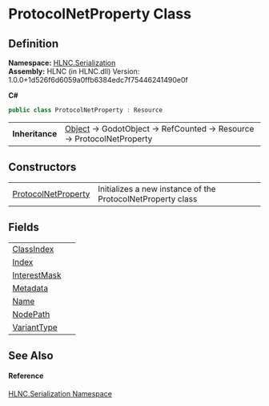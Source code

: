 # ProtocolNetProperty Class




## Definition
**Namespace:** <a href="N_HLNC_Serialization">HLNC.Serialization</a>  
**Assembly:** HLNC (in HLNC.dll) Version: 1.0.0+1d526f6d6059a0ffb6384edc7f75446241490e0f

**C#**
``` C#
public class ProtocolNetProperty : Resource
```

<table><tr><td><strong>Inheritance</strong></td><td><a href="https://learn.microsoft.com/dotnet/api/system.object" target="_blank" rel="noopener noreferrer">Object</a>  →  GodotObject  →  RefCounted  →  Resource  →  ProtocolNetProperty</td></tr>
</table>



## Constructors
<table>
<tr>
<td><a href="M_HLNC_Serialization_ProtocolNetProperty__ctor">ProtocolNetProperty</a></td>
<td>Initializes a new instance of the ProtocolNetProperty class</td></tr>
</table>

## Fields
<table>
<tr>
<td><a href="F_HLNC_Serialization_ProtocolNetProperty_ClassIndex">ClassIndex</a></td>
<td> </td></tr>
<tr>
<td><a href="F_HLNC_Serialization_ProtocolNetProperty_Index">Index</a></td>
<td> </td></tr>
<tr>
<td><a href="F_HLNC_Serialization_ProtocolNetProperty_InterestMask">InterestMask</a></td>
<td> </td></tr>
<tr>
<td><a href="F_HLNC_Serialization_ProtocolNetProperty_Metadata">Metadata</a></td>
<td> </td></tr>
<tr>
<td><a href="F_HLNC_Serialization_ProtocolNetProperty_Name">Name</a></td>
<td> </td></tr>
<tr>
<td><a href="F_HLNC_Serialization_ProtocolNetProperty_NodePath">NodePath</a></td>
<td> </td></tr>
<tr>
<td><a href="F_HLNC_Serialization_ProtocolNetProperty_VariantType">VariantType</a></td>
<td> </td></tr>
</table>

## See Also


#### Reference
<a href="N_HLNC_Serialization">HLNC.Serialization Namespace</a>  
